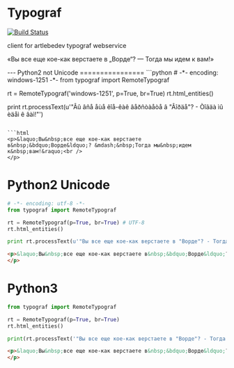 # Typograf
[![Build Status](https://travis-ci.org/Samael500/typograf.svg?branch=master)](#)

client for artlebedev typograf webservice

<p>&laquo;Вы&nbsp;все еще кое-как верстаете в&nbsp;&bdquo;Ворде&ldquo;? &mdash;&nbsp;Тогда мы&nbsp;идем к&nbsp;вам!&raquo;<br />
</p>
---
Python2 not Unicode
================
```python
# -*- encoding: windows-1251 -*-
from typograf import RemoteTypograf

rt = RemoteTypograf('windows-1251', p=True, br=True)
rt.html_entities()

print rt.processText(u'"Âû âñå åùå êîå-êàê âåðñòàåòå â "Âîðäå"? - Òîãäà ìû èäåì ê âàì!"')
```

```html
<p>&laquo;Вы&nbsp;все еще кое-как верстаете в&nbsp;&bdquo;Ворде&ldquo;? &mdash;&nbsp;Тогда мы&nbsp;идем к&nbsp;вам!&raquo;<br />
</p>
```

Python2 Unicode
=============
```python
# -*- encoding: utf-8 -*-
from typograf import RemoteTypograf

rt = RemoteTypograf(p=True, br=True) # UTF-8
rt.html_entities()

print rt.processText(u'"Вы все еще кое-как верстаете в "Ворде"? - Тогда мы идем к вам!"')
```

```html
<p>&laquo;Вы&nbsp;все еще кое-как верстаете в&nbsp;&bdquo;Ворде&ldquo;? &mdash;&nbsp;Тогда мы&nbsp;идем к&nbsp;вам!&raquo;<br />
</p>
```

Python3
======
```python
from typograf import RemoteTypograf

rt = RemoteTypograf(p=True, br=True)
rt.html_entities()

print(rt.processText('"Вы все еще кое-как верстаете в "Ворде"? - Тогда мы идем к вам!"'))
```

```html
<p>&laquo;Вы&nbsp;все еще кое-как верстаете в&nbsp;&bdquo;Ворде&ldquo;? &mdash;&nbsp;Тогда мы&nbsp;идем к&nbsp;вам!&raquo;<br />
</p>
```
